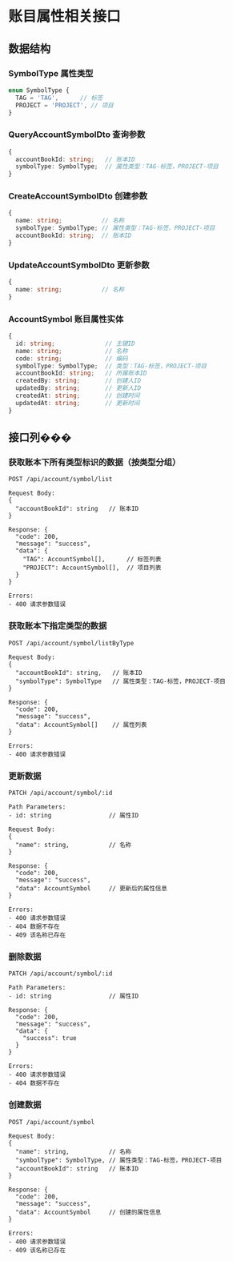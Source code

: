# 账目属性相关接口

## 数据结构

### SymbolType 属性类型
```typescript
enum SymbolType {
  TAG = 'TAG',      // 标签
  PROJECT = 'PROJECT', // 项目
}
```

### QueryAccountSymbolDto 查询参数
```typescript
{
  accountBookId: string;   // 账本ID
  symbolType: SymbolType;  // 属性类型：TAG-标签，PROJECT-项目
}
```

### CreateAccountSymbolDto 创建参数
```typescript
{
  name: string;           // 名称
  symbolType: SymbolType; // 属性类型：TAG-标签，PROJECT-项目
  accountBookId: string;  // 账本ID
}
```

### UpdateAccountSymbolDto 更新参数
```typescript
{
  name: string;           // 名称
}
```

### AccountSymbol 账目属性实体
```typescript
{
  id: string;              // 主键ID
  name: string;            // 名称
  code: string;            // 编码
  symbolType: SymbolType;  // 类型：TAG-标签，PROJECT-项目
  accountBookId: string;   // 所属账本ID
  createdBy: string;       // 创建人ID
  updatedBy: string;       // 更新人ID
  createdAt: string;       // 创建时间
  updatedAt: string;       // 更新时间
}
```

## 接口列���

### 获取账本下所有类型标识的数据（按类型分组）
```
POST /api/account/symbol/list

Request Body:
{
  "accountBookId": string   // 账本ID
}

Response: {
  "code": 200,
  "message": "success",
  "data": {
    "TAG": AccountSymbol[],      // 标签列表
    "PROJECT": AccountSymbol[],  // 项目列表
  }
}

Errors:
- 400 请求参数错误
```

### 获取账本下指定类型的数据
```
POST /api/account/symbol/listByType

Request Body:
{
  "accountBookId": string,   // 账本ID
  "symbolType": SymbolType   // 属性类型：TAG-标签，PROJECT-项目
}

Response: {
  "code": 200,
  "message": "success",
  "data": AccountSymbol[]    // 属性列表
}

Errors:
- 400 请求参数错误
```

### 更新数据
```
PATCH /api/account/symbol/:id

Path Parameters:
- id: string                // 属性ID

Request Body:
{
  "name": string,           // 名称
}

Response: {
  "code": 200,
  "message": "success",
  "data": AccountSymbol     // 更新后的属性信息
}

Errors:
- 400 请求参数错误
- 404 数据不存在
- 409 该名称已存在
```

### 删除数据
```
PATCH /api/account/symbol/:id

Path Parameters:
- id: string                // 属性ID

Response: {
  "code": 200,
  "message": "success",
  "data": {
    "success": true
  }
}

Errors:
- 400 请求参数错误
- 404 数据不存在
```

### 创建数据
```
POST /api/account/symbol

Request Body:
{
  "name": string,           // 名称
  "symbolType": SymbolType, // 属性类型：TAG-标签，PROJECT-项目
  "accountBookId": string   // 账本ID
}

Response: {
  "code": 200,
  "message": "success",
  "data": AccountSymbol     // 创建的属性信息
}

Errors:
- 400 请求参数错误
- 409 该名称已存在
``` 